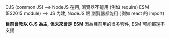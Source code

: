 CJS (common JS) --> NodeJS 在用, 瀏覽器不能用 (例如 require)
ESM (ES2015 module) --> JS 內建, NodeJS 跟 瀏覽器都能用 (例如 react 的 import)

**目前會教以 CJS 為主, 但未來會是 ESM**
因為目前用的很多套件, ESM 可能都還不支援
